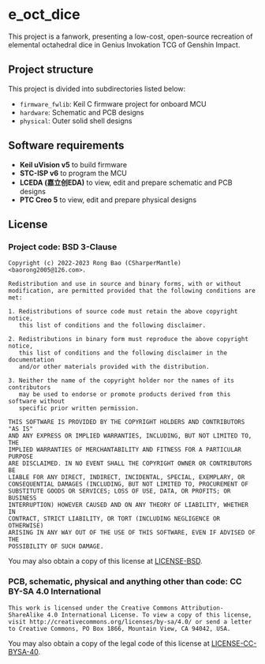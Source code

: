 # e_oct_dice

This project is a fanwork, presenting a low-cost, open-source recreation of elemental octahedral dice in Genius Invokation TCG of Genshin Impact.

## Project structure

This project is divided into subdirectories listed below:

* `firmware_fwlib`: Keil C firmware project for onboard MCU
* `hardware`: Schematic and PCB designs
* `physical`: Outer solid shell designs

## Software requirements

* **Keil uVision v5** to build firmware
* **STC-ISP v6** to program the MCU
* **LCEDA (嘉立创EDA)** to view, edit and prepare schematic and PCB designs
* **PTC Creo 5** to view, edit and prepare physical designs

## License

### Project code: BSD 3-Clause

```plain
Copyright (c) 2022-2023 Rong Bao (CSharperMantle) <baorong2005@126.com>.

Redistribution and use in source and binary forms, with or without
modification, are permitted provided that the following conditions are met:

1. Redistributions of source code must retain the above copyright notice,
   this list of conditions and the following disclaimer.

2. Redistributions in binary form must reproduce the above copyright notice,
   this list of conditions and the following disclaimer in the documentation
   and/or other materials provided with the distribution.

3. Neither the name of the copyright holder nor the names of its contributors
   may be used to endorse or promote products derived from this software without
   specific prior written permission.

THIS SOFTWARE IS PROVIDED BY THE COPYRIGHT HOLDERS AND CONTRIBUTORS "AS IS"
AND ANY EXPRESS OR IMPLIED WARRANTIES, INCLUDING, BUT NOT LIMITED TO, THE
IMPLIED WARRANTIES OF MERCHANTABILITY AND FITNESS FOR A PARTICULAR PURPOSE
ARE DISCLAIMED. IN NO EVENT SHALL THE COPYRIGHT OWNER OR CONTRIBUTORS BE
LIABLE FOR ANY DIRECT, INDIRECT, INCIDENTAL, SPECIAL, EXEMPLARY, OR
CONSEQUENTIAL DAMAGES (INCLUDING, BUT NOT LIMITED TO, PROCUREMENT OF
SUBSTITUTE GOODS OR SERVICES; LOSS OF USE, DATA, OR PROFITS; OR BUSINESS
INTERRUPTION) HOWEVER CAUSED AND ON ANY THEORY OF LIABILITY, WHETHER IN
CONTRACT, STRICT LIABILITY, OR TORT (INCLUDING NEGLIGENCE OR OTHERWISE)
ARISING IN ANY WAY OUT OF THE USE OF THIS SOFTWARE, EVEN IF ADVISED OF THE
POSSIBILITY OF SUCH DAMAGE.
```

You may also obtain a copy of this license at [LICENSE-BSD](LICENSE-BSD).

### PCB, schematic, physical and anything other than code: CC BY-SA 4.0 International

```plain
This work is licensed under the Creative Commons Attribution-ShareAlike 4.0 International License. To view a copy of this license, visit http://creativecommons.org/licenses/by-sa/4.0/ or send a letter to Creative Commons, PO Box 1866, Mountain View, CA 94042, USA.
```

You may also obtain a copy of the legal code of this license at [LICENSE-CC-BYSA-40](LICENSE-CC-BYSA-40).
